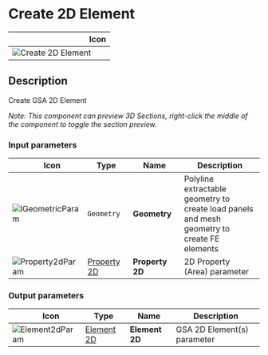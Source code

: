 # Create 2D Element
<!--- This file has been auto-generated, do not change it manually! Edit the generator here: https://github.com/arup-group/GSA-Grasshopper/tree/main/DocsGeneration --->

|<img width="150"/> Icon |
| ----------- |
|![Create 2D Element](./images/Create2dElement.png) |

## Description

Create GSA 2D Element

_Note: This component can preview 3D Sections, right-click the middle of the component to toggle the section preview._

### Input parameters

|<img width="20"/> Icon |<img width="200"/> Type |<img width="200"/> Name |<img width="1000"/> Description |
| ----------- | ----------- | ----------- | ----------- |
|![IGeometricParam](./images/IGeometricParam.png) |`Geometry` |**Geometry** |Polyline extractable geometry to create load panels and mesh geometry to create FE elements |
|![Property2dParam](./images/Property2dParam.png) |[Property 2D](gsagh-property-2d-parameter.md) |**Property 2D** |2D Property (Area) parameter |

### Output parameters

|<img width="20"/> Icon |<img width="200"/> Type |<img width="200"/> Name |<img width="1000"/> Description |
| ----------- | ----------- | ----------- | ----------- |
|![Element2dParam](./images/Element2dParam.png) |[Element 2D](gsagh-element-2d-parameter.md) |**Element 2D** |GSA 2D Element(s) parameter |
